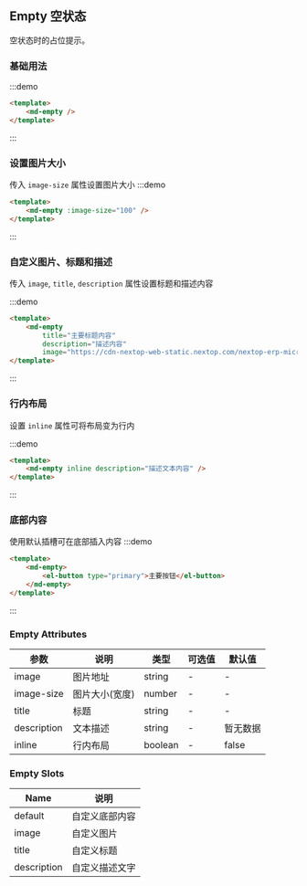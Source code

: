 <!--
 * @Author: 陈建中
 * @Date: 2021-07-15 15:49:14
 * @LastEditTime: 2022-06-28 14:12:14
 * @LastEditors: 蔡远程
-->
## Empty 空状态
空状态时的占位提示。

### 基础用法
:::demo

```html
<template>
    <md-empty />
</template>
```
:::

### 设置图片大小
传入 `image-size` 属性设置图片大小
:::demo

```html
<template>
    <md-empty :image-size="100" />
</template>
```
:::

### 自定义图片、标题和描述
传入 `image`, `title`, `description` 属性设置标题和描述内容   

:::demo

```html
<template>
    <md-empty
        title="主要标题内容"
        description="描述内容"
        image="https://cdn-nextop-web-static.nextop.com/nextop-erp-micro/saas/empty/empty-log.svg" />
</template>
```
:::

### 行内布局
设置 `inline` 属性可将布局变为行内

:::demo

```html
<template>
    <md-empty inline description="描述文本内容" />
</template>
```
:::

### 底部内容
使用默认插槽可在底部插入内容
:::demo

```html
<template>
    <md-empty>
        <el-button type="primary">主要按钮</el-button>
    </md-empty>
</template>
```
:::

### Empty Attributes
| 参数 | 说明 | 类型 |可选值| 默认值 |
|  ----  | ----  |---- | ---| ---- |
| image | 图片地址 | string| - | - |
| image-size | 图片大小(宽度) | number| - | - |
| title | 标题 | string| - | - |
| description | 文本描述 | string| - | 暂无数据 |
| inline | 行内布局 | boolean| - | false |

### Empty Slots
| Name | 说明 |
|  ----  | ---- |
| default | 自定义底部内容 |
| image | 自定义图片 |
| title | 自定义标题 |
| description | 自定义描述文字 |